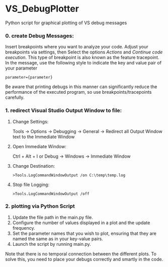 # VS_DebugPlotter
Python script for graphical plotting of VS debug messages

### 0. create Debug Messages:
Insert breakpoints where you want to analyze your code. Adjust your breakpoints via settings, then Select the options *Actions* and *Continue code execution*. 
This type of breakpoint is also known as the feature tracepoint.
In the message, use the following style to indicate the key and value pair of your parameter

```
parameter={parameter}
```
Be aware that printing debugs in this manner can significantly reduce the performance of the executed program, so use breakpoints/tracepoints carefully.

### 1. redirect Visual Studio Output Window to file:

1. Change Settings:

    Tools -> Options -> Debugging -> General -> Redirect all Output Window text to the Immediate Window

2. Open Immediate Window:

    Ctrl + Alt + I or Debug -> Windows -> Immediate Window

3. Change Destination:

    ```
    >Tools.LogCommandWindowOutput /on C:\temp\temp.log
    ```

4. Stop file Logging:

    ```
    >Tools.LogCommandWindowOutput /off
    ```

### 2. plotting via Python Script

1. Update the file path in the main.py file.
2. Configure the number of values displayed in a plot and the update frequency.
3. Set the parameter names that you wish to plot, ensuring that they are named the same as in your key-value pairs.
4. Launch the script by running main.py.


Note that there is no temporal connection between the different plots. To solve this, you need to place your debugs correctly and smartly in the code.
